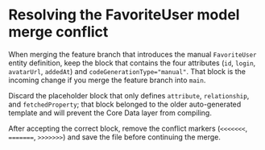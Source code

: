 # Resolving the FavoriteUser model merge conflict

When merging the feature branch that introduces the manual `FavoriteUser` entity definition, keep the block that contains the four attributes (`id`, `login`, `avatarUrl`, `addedAt`) and `codeGenerationType="manual"`. That block is the incoming change if you merge the feature branch into `main`.

Discard the placeholder block that only defines `attribute`, `relationship`, and `fetchedProperty`; that block belonged to the older auto-generated template and will prevent the Core Data layer from compiling.

After accepting the correct block, remove the conflict markers (`<<<<<<<`, `=======`, `>>>>>>>`) and save the file before continuing the merge.
